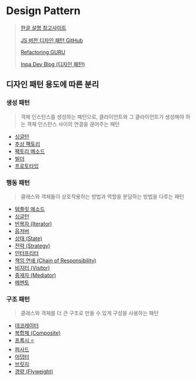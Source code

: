 # Design Pattern

> [한글 설명 참고사이트](https://m.hanbit.co.kr/channel/category/category_view.html?cms_code=CMS8616098823)
>
> [JS 버전 디자인 패턴 GitHub](https://github.com/fbeline/design-patterns-JS)
>
> [Refactoring GURU](https://refactoring.guru/ko/design-patterns)
>
> [Inpa Dev Blog (디자인 패턴)](https://inpa.tistory.com/category/%EB%94%94%EC%9E%90%EC%9D%B8%20%ED%8C%A8%ED%84%B4)

## 디자인 패턴 용도에 따른 분리

### 생성 패턴

> 객체 인스턴스를 생성하는 패턴으로, 클라이언트와 그 클라이언트가 생성해야 하는 객체 인스턴스 사이의 연결을 끊어주는 패턴

- [싱글턴](./CreationalPattern/Singleton/README.md)
- [추상 팩토리](./CreationalPattern/AbstractFactory/README.md)
- [팩토리 메소드](./CreationalPattern/FactoryMethod/README.md)
- [빌더](./CreationalPattern/Builder/README.md)
- [프로토타입](./CreationalPattern/Prototype/README.md)

### 행동 패턴

> 클래스와 객체들이 상호작용하는 방법과 역할을 분담하는 방법을 다루는 패턴

- [템플릿 메소드](./BehavioralPattern/TemplateMethod/README.md)
- [싱글턴](./BehavioralPattern/Singleton/README.md)
- [반복자 (Iterator)](./BehavioralPattern/Iterator/README.md)
- [옵저버](./BehavioralPattern/Observer/README.md)
- [상태 (State)](./BehavioralPattern/State/README.md)
- [전략 (Strategy)](./BehavioralPattern/Strategy/README.md)
- [인터프리터](./BehavioralPattern/Interpreter/README.md)
- [책임 연쇄 (Chain of Responsibility)](./BehavioralPattern/ChainOfResponsibility/README.md)
- [비지터 (Visitor)](./BehavioralPattern/Visitor/README.md)
- [중재자 (Mediator)](./BehavioralPattern/Mediator/README.md)
- [메멘토](./BehavioralPattern/Memento/README.md)

### 구조 패턴

> 클래스와 객체를 더 큰 구조로 만들 수 있게 구성을 사용하는 패턴

- [데코레이터](./StructuralPattern/Decorator/README.md)
- [복합체 (Composite)](./StructuralPattern/Composite/README.md)
- [프록시 ⭐️](./StructuralPattern/Proxy/README.md)
- [퍼사드](./StructuralPattern/Facade/README.md)
- [어댑터](./StructuralPattern/Adapter/README.md)
- [브릿지](./StructuralPattern/Bridge/README.md)
- [경량 (Flyweight)](./)

